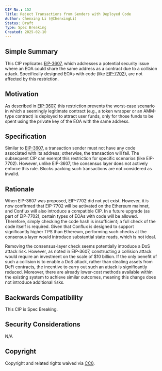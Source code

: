 ```yaml
---
CIP No.: 152
Title: Reject Transactions from Senders with Deployed Code
Author: Chenxing Li (@ChenxingLi)
Status: Draft
Type: Spec Breaking
Created: 2025-02-10
---
```


## Simple Summary
This CIP replicates [EIP-3607](https://eips.ethereum.org/EIPS/eip-3607), which addresses a potential security issue where an EOA could share the same address as a contract due to a collision attack. Specifically designed EOAs with code (like [EIP-7702](https://eips.ethereum.org/EIPS/eip-7702)), are not affected by this restriction.

## Motivation

As described in [EIP-3607](https://eips.ethereum.org/EIPS/eip-3607), this restriction prevents the worst-case scenario in which a seemingly legitimate contract (e.g., a token wrapper or an AMM-type contract) is deployed to attract user funds, only for those funds to be spent using the private key of the EOA with the same address. 

## Specification  
Similar to [EIP-3607](https://eips.ethereum.org/EIPS/eip-3607), a transaction sender must not have any code associated with its address; otherwise, the transaction will fail. The subsequent CIP can exempt this restriction for specific scenarios (like EIP-7702). However, unlike EIP-3607, the consensus layer does not actively enforce this rule. Blocks packing such transactions are not considered as invalid.

## Rationale  
When EIP-3607 was proposed, EIP-7702 did not yet exist. However, it is now confirmed that EIP-7702 will be activated on the Ethereum mainnet, and Conflux will also introduce a compatible CIP. In a future upgrade (as part of EIP-7702), certain types of EOAs with code will be allowed. Therefore, simply checking the code hash is insufficient; a full check of the code itself is required. Given that Conflux is designed to support significantly higher TPS than Ethereum, performing such checks at the consensus layer would introduce substantial state reads, which is not ideal. 

Removing the consensus-layer check seems potentially introduce a DoS attack risk. However, as noted in EIP-3607, constructing a collision attack would require an investment on the scale of $10 billion. If the only benefit of such a collision is to enable a DoS attack, rather than stealing assets from DeFi contracts, the incentive to carry out such an attack is significantly reduced. Moreover, there are already lower-cost methods available within the existing system to achieve similar outcomes, meaning this change does not introduce additional risks.


## Backwards Compatibility
This CIP is Spec Breaking.

## Security Considerations
<!--All CIPs must contain a section that discusses the security implications/considerations relevant to the proposed change. Include information that might be important for security discussions, surfaces risks and can be used throughout the life cycle of the proposal. E.g. include security-relevant design decisions, concerns, important discussions, implementation-specific guidance and pitfalls, an outline of threats and risks and how they are being addressed. CIP submissions missing the "Security Considerations" section will be rejected. a CIP cannot proceed to status "Final" without a Security Considerations discussion deemed sufficient by the reviewers.-->
N/A

## Copyright
Copyright and related rights waived via [CC0](https://creativecommons.org/publicdomain/zero/1.0/).